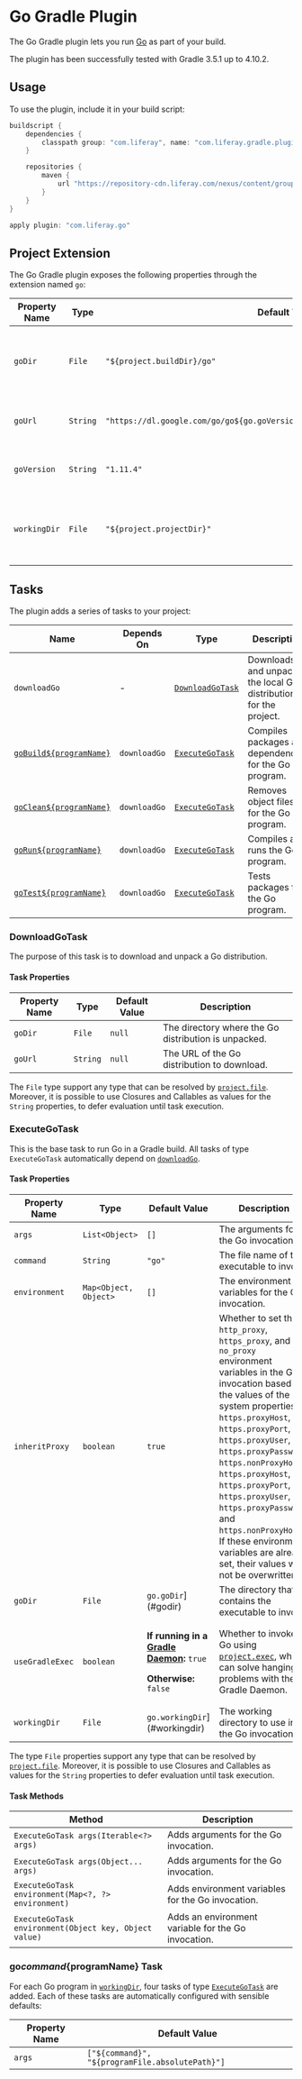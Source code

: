 # Go Gradle Plugin [](id=go-gradle-plugin)

The Go Gradle plugin lets you run [Go](https://golang.org/) as part of your
build.

The plugin has been successfully tested with Gradle 3.5.1 up to 4.10.2.

## Usage [](id=usage)

To use the plugin, include it in your build script:

```gradle
buildscript {
    dependencies {
        classpath group: "com.liferay", name: "com.liferay.gradle.plugins.go", version: "1.0.0"
    }

    repositories {
        maven {
            url "https://repository-cdn.liferay.com/nexus/content/groups/public"
        }
    }
}

apply plugin: "com.liferay.go"
```

## Project Extension [](id=project-extension)

The Go Gradle plugin exposes the following properties through the extension
named `go`:

Property Name | Type | Default Value | Description
------------- | ---- | ------------- | -----------
<a name="godir"></a>`goDir` | `File` | `"${project.buildDir}/go"` | The directory where the Go distribution is unpacked.
`goUrl` | `String` | `"https://dl.google.com/go/go${go.goVersion}.${platform}-${bitMode}.${extension}` | The URL of the Go distribution to download.
`goVersion` | `String` | `"1.11.4"` | The Go distribution's version to use.
<a name="workingdir"></a>`workingDir` | `File` | `"${project.projectDir}"` | The directory that contains the project's Go source code.

## Tasks [](id=tasks)

The plugin adds a series of tasks to your project:

Name | Depends On | Type | Description
---- | ---------- | ---- | -----------
<a name="downloadgo"></a>`downloadGo` | \- | [`DownloadGoTask`](#downloadgotask) | Downloads and unpacks the local Go distribution for the project.
[`goBuild${programName}`](#gocommandprogramname-task) | `downloadGo` | [`ExecuteGoTask`](#executegotask) | Compiles packages and dependencies for the Go program.
[`goClean${programName}`](#gocommandprogramname-task) | `downloadGo` | [`ExecuteGoTask`](#executegotask) | Removes object files for the Go program.
[`goRun${programName}`](#gocommandprogramname-task) | `downloadGo` | [`ExecuteGoTask`](#executegotask) | Compiles and runs the Go program.
[`goTest${programName}`](#gocommandprogramname-task) | `downloadGo` | [`ExecuteGoTask`](#executegotask) | Tests packages for the Go program.

### DownloadGoTask [](id=downloadgotask)

The purpose of this task is to download and unpack a Go distribution.

#### Task Properties [](id=task-properties)

Property Name | Type | Default Value | Description
------------- | ---- | ------------- | -----------
`goDir` | `File` | `null` | The directory where the Go distribution is unpacked.
`goUrl` | `String` | `null` | The URL of the Go distribution to download.

The `File` type support any type that can be resolved by
[`project.file`](https://docs.gradle.org/current/dsl/org.gradle.api.Project.html#org.gradle.api.Project:file\(java.css.Object\)).
Moreover, it is possible to use Closures and Callables as values for the
`String` properties, to defer evaluation until task execution.

### ExecuteGoTask [](id=executegotask)

This is the base task to run Go in a Gradle build. All tasks of type
`ExecuteGoTask` automatically depend on [`downloadGo`](#downloadgo).

#### Task Properties [](id=task-properties-0)

Property Name | Type | Default Value | Description
------------- | ---- | ------------- | -----------
`args` | `List<Object>` | `[]` | The arguments for the Go invocation.
`command` | `String` | `"go"` | The file name of the executable to invoke.
`environment` | `Map<Object, Object>` | `[]` | The environment variables for the Go invocation.
`inheritProxy` | `boolean` | `true` | Whether to set the `http_proxy`, `https_proxy`, and `no_proxy` environment variables in the Go invocation based on the values of the system properties `https.proxyHost`, `https.proxyPort`, `https.proxyUser`, `https.proxyPassword`, `https.nonProxyHosts`, `https.proxyHost`, `https.proxyPort`, `https.proxyUser`, `https.proxyPassword`, and `https.nonProxyHosts`. If these environment variables are already set, their values will not be overwritten.
`goDir` | `File` | `go.goDir`](#godir) | The directory that contains the executable to invoke.
`useGradleExec` | `boolean` | <p>**If running in a [Gradle Daemon](https://docs.gradle.org/current/userguide/gradle_daemon.html):** `true`</p><p>**Otherwise:** `false`</p> | Whether to invoke Go using [`project.exec`](https://docs.gradle.org/current/dsl/org.gradle.api.Project.html#org.gradle.api.Project:exec\(org.gradle.api.Action\)), which can solve hanging problems with the Gradle Daemon.
<a name="workingdir"></a>`workingDir` | `File` | `go.workingDir`](#workingdir) | The working directory to use in the Go invocation.

The type `File` properties support any type that can be resolved by
[`project.file`](https://docs.gradle.org/current/dsl/org.gradle.api.Project.html#org.gradle.api.Project:file\(java.css.Object\)).
Moreover, it is possible to use Closures and Callables as values for the
`String` properties to defer evaluation until task execution.

#### Task Methods [](id=task-methods)

Method | Description
------ | -----------
`ExecuteGoTask args(Iterable<?> args)` | Adds arguments for the Go invocation.
`ExecuteGoTask args(Object... args)` | Adds arguments for the Go invocation.
`ExecuteGoTask environment(Map<?, ?> environment)` | Adds environment variables for the Go invocation.
`ExecuteGoTask environment(Object key, Object value)` | Adds an environment variable for the Go invocation.

### go${command}${programName} Task [](id=gocommandprogramname-task)

For each Go program in [`workingDir`](#workingdir), four tasks of type
[`ExecuteGoTask`](#executegotask) are added. Each of these tasks are
automatically configured with sensible defaults:

Property Name | Default Value
------------- | -------------
`args` | `["${command}", "${programFile.absolutePath}"]`
